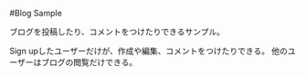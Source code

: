 #Blog Sample

ブログを投稿したり、コメントをつけたりできるサンプル。

Sign upしたユーザーだけが、作成や編集、コメントをつけたりできる。
他のユーザーはブログの閲覧だけできる。
